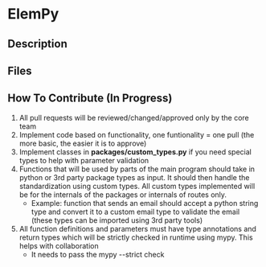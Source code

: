 # ElemPy

## Description


## Files

## How To Contribute (In Progress)
1. All pull requests will be reviewed/changed/approved only by the core team
1. Implement code based on functionality, one funtionality = one pull (the more basic, the easier it is to approve)
1. Implement classes in **packages/custom_types.py** if you need special types to help with parameter validation
1. Functions that will be used by parts of the main program should take in python or 3rd party package types as input. It should then handle the standardization using custom types. All custom types implemented will be for the internals of the packages or internals of routes only.
    - Example: function that sends an email should accept a python string type and convert it to a custom email type to validate the email (these types can be imported using 3rd party tools)
1. All function definitions and parameters must have type annotations and return types which will be strictly checked in runtime using mypy. This helps with collaboration
    - It needs to pass the mypy --strict check